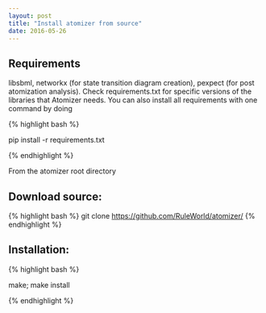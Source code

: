 ```yaml
---
layout: post
title: "Install atomizer from source"
date: 2016-05-26
---
```


<h2>
<a id="requirements" class="anchor" href="#requirements" aria-hidden="true"><span aria-hidden="true" class="octicon octicon-link"></span></a>Requirements</h2>

<p>libsbml, networkx (for state transition diagram creation), pexpect (for post atomization analysis). Check requirements.txt for specific versions of the libraries that Atomizer needs. You can also install all requirements with one command by doing</p>

{% highlight bash %}
<p>pip install -r requirements.txt</p>
{% endhighlight %}

<p>From the atomizer root directory </p>

<h2>
<a id="source" class="anchor" href="#installation" aria-hidden="true"><span aria-hidden="true" class="octicon octicon-link"></span></a>Download source:</h2>

{% highlight bash %}
git clone https://github.com/RuleWorld/atomizer/
{% endhighlight %}

<h2>
<a id="installation" class="anchor" href="#installation" aria-hidden="true"><span aria-hidden="true" class="octicon octicon-link"></span></a>Installation:</h2>

{% highlight bash %}
<p>make; make install</p>
{% endhighlight %}

